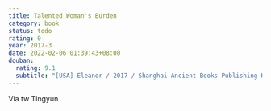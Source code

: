 ```yaml
---
title: Talented Woman's Burden
category: book
status: todo
rating: 0
year: 2017-3
date: 2022-02-06 01:39:43+08:00
douban:
  rating: 9.1
  subtitle: "[USA] Eleanor / 2017 / Shanghai Ancient Books Publishing House"
---
```


Via tw Tingyun
